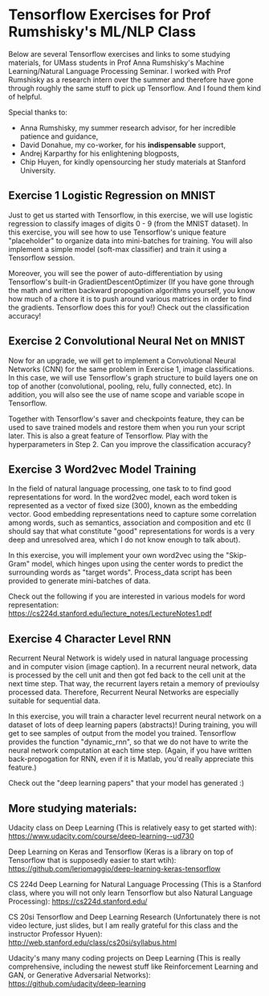 # Tensorflow Exercises for Prof Rumshisky's ML/NLP Class

Below are several Tensorflow exercises and links to some studying materials, for UMass students in Prof Anna Rumshisky's 
Machine Learning/Natural Language Processing Seminar. I worked with Prof Rumshisky as a research intern over the summer and 
therefore have gone through roughly the same stuff to pick up Tensorflow. And I found them kind of helpful. 

Special thanks to:
- Anna Rumshisky, my summer research advisor, for her incredible patience and guidance,
- David Donahue, my co-worker, for his **indispensable** support,
- Andrej Karparthy for his enlightening blogposts,
- Chip Huyen, for kindly opensourcing her study materials at Stanford University.


## Exercise 1 Logistic Regression on MNIST 

Just to get us started with Tensorflow, in this exercise, we will use logistic regression to classify images of digits 0 - 9 
(from the MNIST dataset). In this exercise, you will see how to use Tensorflow's unique feature "placeholder" to organize data
into mini-batches for training. You will also implement a simple model (soft-max classifier) and train it using a Tensorflow 
session. 

Moreover, you will see the power of auto-differentiation by using Tensorflow's built-in GradientDescentOptimizer (If 
you have gone through the math and written backward propogation algorithms yourself, you know how much of a chore it is to push
around various matrices in order to find the gradients. Tensorflow does this for you!) Check out the classification accuracy!

## Exercise 2 Convolutional Neural Net on MNIST

Now for an upgrade, we will get to implement a Convolutional Neural Networks (CNN) for the same problem in Exercise 1, image 
classifications. In this case, we will use Tensorflow's graph structure to build layers one on top of another (convolutional, 
pooling, relu, fully connected, etc). In addition, you will also see the use of name scope and variable scope in Tensorflow.

Together with Tensorflow's saver and checkpoints feature, they can be used to save trained models and restore them when you run
your script later. This is also a great feature of Tensorflow. Play with the hyperparameters in Step 2. Can you improve the 
classification accuracy?

## Exercise 3 Word2vec Model Training

In the field of natural language processing, one task to to find good representations for word. In the word2vec model, each 
word token is represented as a vector of fixed size (300), known as the embedding vector. Good embedding representations
need to capture some correlation among words, such as semantics, association and composition and etc (I should say that what 
constitute "good" representations for words is a very deep and unresolved area, which I do not know enough to talk about).

In this exercise, you will implement your own word2vec using the "Skip-Gram" model, which hinges upon using the center words 
to predict the surrounding words as "target words". Process_data script has been provided to generate mini-batches of data. 

Check out the following if you are interested in various models for word representation:
https://cs224d.stanford.edu/lecture_notes/LectureNotes1.pdf

## Exercise 4 Character Level RNN

Recurrent Neural Network is widely used in natural language processing and in computer vision (image caption). In a recurrent 
neural network, data is processed by the cell unit and then got fed back to the cell unit at the next time step. That way, the 
recurrent layers retain a memory of previoulsy processed data. Therefore, Recurrent Neural Networks are especially suitable for 
sequential data. 

In this exercise, you will train a character level recurrent neural network on a dataset of lots of deep learning papers
(abstracts)! During training, you will get to see samples of output from the model you trained. Tensorflow provides the 
function "dynamic_rnn", so that we do not have to write the neural network computation at each time step. (Again, if you have
written back-propogation for RNN, even if it is Matlab, you'd really appreciate this feature.)

Check out the "deep learning papers" that your model has generated :)

## More studying materials:

Udacity class on Deep Learning (This is relatively easy to get started with):<br />
https://www.udacity.com/course/deep-learning--ud730

Deep Learning on Keras and Tensorflow (Keras is a library on top of Tensorflow that is supposedly easier to start wtih):
https://github.com/leriomaggio/deep-learning-keras-tensorflow

CS 224d Deep Learning for Natural Language Processing (This is a Stanford class, where you will not only learn Tensorflow but 
also Natural Language Processing):
https://cs224d.stanford.edu/

CS 20si Tensorflow and Deep Learning Research (Unfortunately there is not video lecture, just slides, but I am really grateful
for this class and the instructor Professor Hyuen):
http://web.stanford.edu/class/cs20si/syllabus.html

Udacity's many many coding projects on Deep Learning (This is really comprehensive, including the newest stuff like Reinforcement
Learning and GAN, or Generative Adversarial Networks):
https://github.com/udacity/deep-learning
